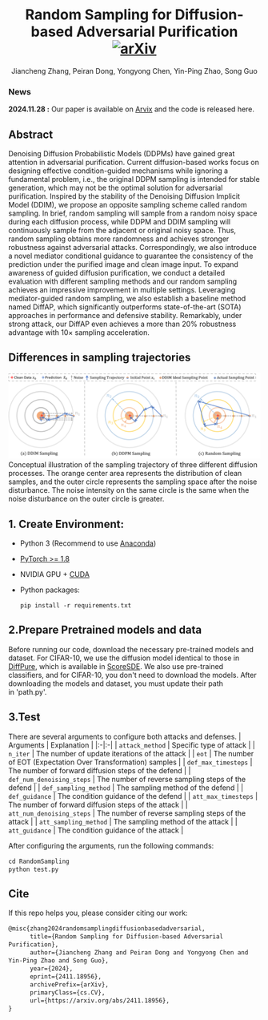<div align="center">
  
# Random Sampling for Diffusion-based Adversarial Purification [![arXiv](https://img.shields.io/badge/Arxiv-Paper-179bd3)](https://arxiv.org/abs/2411.18956)

Jiancheng Zhang, Peiran Dong, Yongyong Chen, Yin-Ping Zhao, Song Guo
</div>

### News

**2024.11.28 :** Our paper is available on [Arvix](https://arxiv.org/abs/2411.18956) and the code is released here.

## Abstract

Denoising Diffusion Probabilistic Models (DDPMs) have gained great attention in adversarial purification. Current diffusion-based works focus on designing effective condition-guided mechanisms while ignoring a fundamental problem, i.e., the original DDPM sampling is intended for stable generation, which may not be the optimal solution for adversarial purification. Inspired by the stability of the Denoising Diffusion Implicit Model (DDIM), we propose an opposite sampling scheme called random sampling. In brief, random sampling will sample from a random noisy space during each diffusion process, while DDPM and DDIM sampling will continuously sample from the adjacent or original noisy space. Thus, random sampling obtains more randomness and achieves stronger robustness against adversarial attacks.
Correspondingly, we also introduce a novel mediator conditional guidance to guarantee the consistency of the prediction under the purified image and clean image input. To expand awareness of guided diffusion purification, we conduct a detailed evaluation with different sampling methods and our random sampling achieves an impressive improvement in multiple settings. Leveraging mediator-guided random sampling, we also establish a baseline method named DiffAP, which significantly outperforms state-of-the-art (SOTA) approaches in performance and defensive stability. Remarkably, under strong attack, our DiffAP even achieves a more than 20% robustness advantage with $10\times$ sampling acceleration. 

## Differences in sampling trajectories
<img src="./Figure/sampling_trajectory.png">
Conceptual illustration of the sampling trajectory of three different diffusion processes. The orange center area represents the distribution of clean samples, and the outer circle represents the sampling space after the noise disturbance. The noise intensity on the same circle is the same when the noise disturbance on the outer circle is greater.

## 1. Create Environment:

- Python 3 (Recommend to use [Anaconda](https://www.anaconda.com/download/#linux))

- [PyTorch >= 1.8](https://pytorch.org/)

- NVIDIA GPU + [CUDA](https://developer.nvidia.com/cuda-downloads)

- Python packages:

  ```shell
  pip install -r requirements.txt
  ```

## 2.Prepare Pretrained models and data
Before running our code, download the necessary pre-trained models and dataset. For CIFAR-10, we use the diffusion model identical to those in [DiffPure](https://github.com/NVlabs/DiffPure#requirements), which is available in [ScoreSDE](https://github.com/yang-song/score_sde_pytorch). We also use pre-trained classifiers, and for CIFAR-10, you don't need to download the models. After downloading the models and dataset, you must update their path in 'path.py'.

## 3.Test
There are several arguments to configure both attacks and defenses. 
| Arguments | Explanation | 
|:-|:-|
| `attack_method` | Specific type of attack |
| `n_iter` | The number of update iterations of the attack |
| `eot` | The number of EOT (Expectation Over Transformation) samples |
| `def_max_timesteps` | The number of forward diffusion steps of the defend |
| `def_num_denoising_steps` | The number of reverse sampling steps of the defend |
| `def_sampling_method` | The sampling method of the defend |
| `def_guidance` | The condition guidance of the defend |
| `att_max_timesteps` | The number of forward diffusion steps of the attack |
| `att_num_denoising_steps` | The number of reverse sampling steps of the attack |
| `att_sampling_method` | The sampling method of the attack |
| `att_guidance` | The condition guidance of the attack |

After configuring the arguments, run the following commands:
```shell
cd RandomSampling 
python test.py
```

## Cite
If this repo helps you, please consider citing our work:
```
@misc{zhang2024randomsamplingdiffusionbasedadversarial,
      title={Random Sampling for Diffusion-based Adversarial Purification}, 
      author={Jiancheng Zhang and Peiran Dong and Yongyong Chen and Yin-Ping Zhao and Song Guo},
      year={2024},
      eprint={2411.18956},
      archivePrefix={arXiv},
      primaryClass={cs.CV},
      url={https://arxiv.org/abs/2411.18956}, 
}
```
